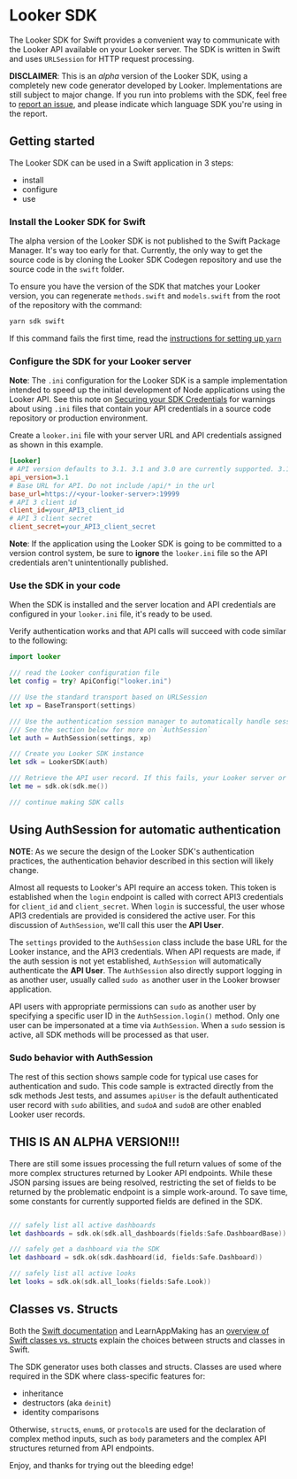 # Looker SDK

The Looker SDK for Swift provides a convenient way to communicate with the Looker API available on your Looker server. The SDK is written in Swift and uses `URLSession` for HTTP request processing.

**DISCLAIMER**: This is an _alpha_ version of the Looker SDK, using a completely new code generator developed by Looker. Implementations are still subject to major change. If you run into problems with the SDK, feel free to [report an issue](https://github.com/looker-open-source/sdk-codegen/issues), and please indicate which language SDK you're using in the report.

## Getting started

The Looker SDK can be used in a Swift application in 3 steps:

* install
* configure
* use

### Install the Looker SDK for Swift

The alpha version of the Looker SDK is not published to the Swift Package Manager. It's way too early for that. Currently, the only way to get the source code is by cloning the Looker SDK Codegen repository and use the source code in the `swift` folder.

To ensure you have the version of the SDK that matches your Looker version, you can regenerate `methods.swift` and `models.swift` from the root of the repository with the command:

```bash
yarn sdk swift
```

If this command fails the first time, read the [instructions for setting up `yarn`](https://github.com/looker-open-source/sdk-codegen/blob/master/README.md#using-the-yarnnode-based-generator)

### Configure the SDK for your Looker server

**Note**: The `.ini` configuration for the Looker SDK is a sample implementation intended to speed up the initial development of Node applications using the Looker API. See this note on [Securing your SDK Credentials](https://github.com/looker-open-source/sdk-codegen/blob/master/README.md#securing-your-sdk-credentials) for warnings about using `.ini` files that contain your API credentials in a source code repository or production environment.

Create a `looker.ini` file with your server URL and API credentials assigned as shown in this example.

```ini
[Looker]
# API version defaults to 3.1. 3.1 and 3.0 are currently supported. 3.1 is highly recommended.
api_version=3.1
# Base URL for API. Do not include /api/* in the url
base_url=https://<your-looker-server>:19999
# API 3 client id
client_id=your_API3_client_id
# API 3 client secret
client_secret=your_API3_client_secret
```

**Note**: If the application using the Looker SDK is going to be committed to a version control system, be sure to
**ignore** the `looker.ini` file so the API credentials aren't unintentionally published.

### Use the SDK in your code

When the SDK is installed and the server location and API credentials are configured in your `looker.ini` file, it's ready to be used.

Verify authentication works and that API calls will succeed with code similar to the following:

```swift
import looker

/// read the Looker configuration file
let config = try? ApiConfig("looker.ini")

/// Use the standard transport based on URLSession
let xp = BaseTransport(settings)

/// Use the authentication session manager to automatically handle session expiration 
/// See the section below for more on `AuthSession`
let auth = AuthSession(settings, xp)

/// Create you Looker SDK instance
let sdk = LookerSDK(auth)

/// Retrieve the API user record. If this fails, your Looker server or credentials are bad
let me = sdk.ok(sdk.me())

/// continue making SDK calls
```

## Using AuthSession for automatic authentication

**NOTE**: As we secure the design of the Looker SDK's authentication practices, the authentication behavior described in this section will likely change.

Almost all requests to Looker's API require an access token. This token is established when the `login` endpoint is called with correct API3 credentials for `client_id` and `client_secret`. When `login` is successful, the user whose API3 credentials are provided is considered the active user. For this discussion of `AuthSession`, we'll
call this user the **API User**.

The `settings` provided to the `AuthSession` class include the base URL for the Looker instance, and the API3 credentials. When API requests are made, if the auth session is not yet established, `AuthSession` will automatically authenticate the **API User**. The `AuthSession` also directly support logging in as another user, usually called `sudo as` another user in the Looker browser application.

API users with appropriate permissions can `sudo` as another user by specifying a specific user ID in the `AuthSession.login()` method. Only one user can be impersonated at a time via `AuthSession`. When a `sudo` session is active, all SDK methods will be processed as that user.

### Sudo behavior with AuthSession

The rest of this section shows sample code for typical use cases for authentication and sudo. This code sample is extracted directly from the sdk methods Jest tests, and assumes `apiUser` is the default authenticated user record with `sudo` abilities, and `sudoA` and `sudoB` are other enabled Looker user records.

## THIS IS AN ALPHA VERSION!!!

There are still some issues processing the full return values of some of the more complex structures returned by Looker API endpoints. While these JSON parsing issues are being resolved, restricting the set of fields to be returned by the problematic endpoint is a simple work-around. To save time, some constants for currently supported fields are defined in the SDK.

```swift

/// safely list all active dashboards
let dashboards = sdk.ok(sdk.all_dashboards(fields:Safe.DashboardBase))

/// safely get a dashboard via the SDK
let dashboard = sdk.ok(sdk.dashboard(id, fields:Safe.Dashboard))

/// safely list all active looks
let looks = sdk.ok(sdk.all_looks(fields:Safe.Look))

```
## Classes vs. Structs

Both the [Swift documentation](https://developer.apple.com/documentation/swift/choosing_between_structures_and_classes) and LearnAppMaking has an  [overview of Swift classes vs. structs](https://learnappmaking.com/struct-vs-class-swift-how-to/) explain the choices between structs and classes in Swift.

The SDK generator uses both classes and structs. Classes are used where required in the SDK where class-specific features for:

* inheritance
* destructors (aka `deinit`)
* identity comparisons

Otherwise, `struct`s, `enum`s, or `protocol`s are used for the declaration of complex method inputs, such as `body` parameters and the complex API structures returned from API endpoints.

Enjoy, and thanks for trying out the bleeding edge!
